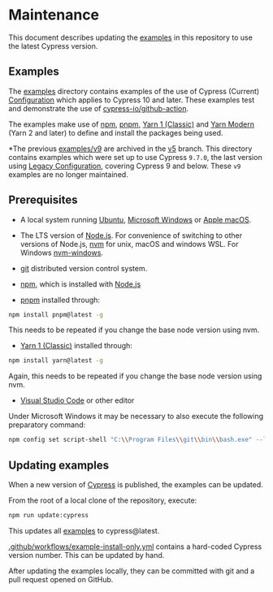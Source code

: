 # Maintenance

This document describes updating the [examples](../examples) in this repository to use the latest Cypress version.

## Examples

The [examples](../examples) directory contains examples of the use of Cypress (Current) [Configuration](https://docs.cypress.io/guides/references/configuration) which applies to Cypress 10 and later. These examples test and demonstrate the use of [cypress-io/github-action](https://github.com/cypress-io/github-action).

The examples make use of [npm](https://www.npmjs.com/), [pnpm](https://pnpm.io/), [Yarn 1 (Classic)](https://classic.yarnpkg.com/) and [Yarn Modern](https://yarnpkg.com/) (Yarn 2 and later) to define and install the packages being used.

*The previous [examples/v9](https://github.com/cypress-io/github-action/tree/v5/examples/v9) are archived in the [v5](https://github.com/cypress-io/github-action/tree/v5/) branch. This directory contains examples which were set up to use Cypress `9.7.0`, the last version using [Legacy Configuration](https://docs.cypress.io/guides/references/legacy-configuration), covering Cypress 9 and below. These `v9` examples are no longer maintained.

## Prerequisites

- A local system running [Ubuntu](https://ubuntu.com/), [Microsoft Windows](https://www.microsoft.com/windows/) or [Apple macOS](https://www.apple.com/macos/).

- The LTS version of [Node.js](https://nodejs.org/). For convenience of switching to other versions of Node.js, [nvm](https://github.com/nvm-sh/nvm) for unix, macOS and windows WSL. For Windows [nvm-windows](https://github.com/coreybutler/nvm-windows).

- [git](https://git-scm.com/) distributed version control system.

- [npm](https://www.npmjs.com/), which is installed with [Node.js](https://nodejs.org/)

- [pnpm](https://pnpm.io/) installed through:

```bash
npm install pnpm@latest -g
```

This needs to be repeated if you change the base node version using nvm.

- [Yarn 1 (Classic)](https://classic.yarnpkg.com/) installed through:

```bash
npm install yarn@latest -g
```

Again, this needs to be repeated if you change the base node version using nvm.

- [Visual Studio Code](https://code.visualstudio.com/) or other editor

Under Microsoft Windows it may be necessary to also execute the following preparatory command:

```bash
npm config set script-shell "C:\\Program Files\\git\\bin\\bash.exe" --location user
```

## Updating examples

When a new version of [Cypress](https://docs.cypress.io/guides/references/changelog) is published, the examples can be updated.

From the root of a local clone of the repository, execute:

```bash
npm run update:cypress
```

This updates all [examples](../examples) to cypress@latest.

[.github/workflows/example-install-only.yml](../.github/workflows/example-install-only.yml) contains a hard-coded Cypress version number. This can be updated by hand.

After updating the examples locally, they can be committed with git and a pull request opened on GitHub.
